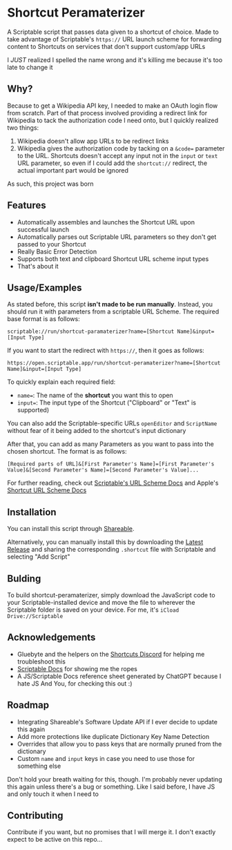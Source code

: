 
# Shortcut Peramaterizer

A Scriptable script that passes data given to a shortcut of choice. Made to take advantage of Scriptable's `https://` URL launch scheme for forwarding content to Shortcuts on services that don't support custom/app URLs

I *JUST* realized I spelled the name wrong and it's killing me because it's too late to change it
## Why?

Because to get a Wikipedia API key, I needed to make an OAuth login flow from scratch. Part of that process involved providing a redirect link for Wikipedia to tack the authorization code I need onto, but I quickly realized two things:
1. Wikipedia doesn't allow app URLs to be redirect links
2. Wikipedia gives the authorization code by tacking on a `&code=` parameter to the URL. Shortcuts doesn't accept any input not in the `input` or `text` URL parameter, so even if I could add the `shortcut://` redirect, the actual important part would be ignored

As such, this project was born

## Features

- Automatically assembles and launches the Shortcut URL upon successful launch
- Automatically parses out Scriptable URL parameters so they don't get passed to your Shortcut
- Really Basic Error Detection
- Supports both text and clipboard Shortcut URL scheme input types
- That's about it

## Usage/Examples
As stated before, this script **isn't made to be run manually**. Instead, you should run it with parameters from a scriptable URL Scheme. The required base format is as follows:
```
scriptable://run/shortcut-paramaterizer?name=[Shortcut Name]&input=[Input Type]
```
If you want to start the redirect with `https://`, then it goes as follows:
```
https://open.scriptable.app/run/shortcut-peramaterizer?name=[Shortcut Name]&input=[Input Type]
```
To quickly explain each required field:
- `name=`: The name of the **shortcut** you want this to open
- `input=`: The input type of the Shortcut ("Clipboard" or "Text" is supported)

You can also add the Scriptable-specific URLs `openEditor` and `ScriptName` without fear of it being added to the shortcut's input dictionary

After that, you can add as many Parameters as you want to pass into the chosen shortcut. The format is as follows:
```
[Required parts of URL]&[First Parameter's Name]=[First Parameter's Value]&[Second Parameter's Name]=[Second Parameter's Value]...
```

For further reading, check out [Scriptable's URL Scheme Docs](https://docs.scriptable.app/urlscheme/) and Apple's [Shortcut URL Scheme Docs](https://support.apple.com/guide/shortcuts/run-a-shortcut-from-a-url-apd624386f42/ios)

## Installation

You can install this script through [Shareable](https://shareable.vercel.app/script/92). 

Alternatively, you can manually install this by downloading the  [Latest Release](https://github.com/Jediweirdo/Shortcut-Peramaterizer/releases/tag/v1.0.0) and sharing the corresponding `.shortcut` file with Scriptable and selecting "Add Script"

    
## Bulding

To build shortcut-peramaterizer, simply download the JavaScript code to your Scriptable-installed device and move the file to wherever the Scriptable folder is saved on your device. For me, it's `iCload Drive://Scriptable`

## Acknowledgements

 - Gluebyte and the helpers on the [Shortcuts Discord](https://discord.gg/HrzAhUu) for helping me troubleshoot this
  - [Scriptable Docs](https://docs.scriptable.app/urlscheme/) for showing me the ropes
  - A JS/Scriptable Docs reference sheet generated by ChatGPT because I hate JS
  And You, for checking this out :)
## Roadmap

- Integrating Shareable's Software Update API if I ever decide to update this again
- Add more protections like duplicate Dictionary Key Name Detection
- Overrides that allow you to pass keys that are normally pruned from the dictionary
- Custom `name` and `input` keys in case you need to use those for something else

Don't hold your breath waiting for this, though. I'm probably never updating this again unless there's a bug or something. Like I said before, I have JS and only touch it when I need to 
## Contributing

Contribute if you want, but no promises that I will merge it. I don't exactly expect to be active on this repo...
